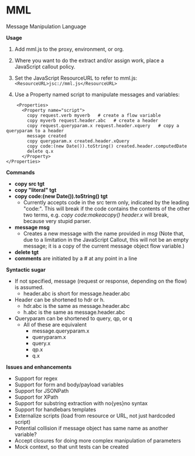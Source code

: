 # MML
Message Manipulation Language


**Usage**

1. Add mml.js to the proxy, environment, or org.
2. Where you want to do the extract and/or assign work, place a JavaScript callout policy.
3. Set the JavaScript ResourceURL to refer to mml.js:
````<ResourceURL>jsc://mml.js</ResourceURL>````

4. Use a Property named script to manipulate messages and variables:
````
    <Properties>
      <Property name="script">
        copy request.verb myverb   # create a flow variable
        copy myverb request.header.abc   # create a header
        copy request.queryparam.x request.header.xquery   # copy a queryparam to a header
        message created
        copy queryparam.x created.header.xQuery
        copy code:(new Date()).toString() created.header.computedDate
        delete q.x
      </Property>
</Properties>
````

**Commands**

- **copy src tgt**
- **copy "literal" tgt**
- **copy code:(new Date()).toString() tgt**
  - Currently accepts code in the src term only, indicated by the leading "code:".  This will break if the code contains the contents of the other two terms, e.g. _copy code:makeacopy() header.x_ will break, because very stupid parser.
- **message msg**
  - Creates a new message with the name provided in _msg_ (Note that, due to a limitation in the JavaScript Callout, this will not be an empty message; it is a copy of the current message object flow variable.)
- **delete tgt**
- **comments** are initiated by a # at any point in a line

**Syntactic sugar**

- If not specified, message (request or response, depending on the flow) is assumed.
  - header.abc is short for message.header.abc
- Header can be shortened to hdr or h.
  - hdr.abc is the same as message.header.abc
  - h.abc is the same as message.header.abc
- Queryparam can be shortened to query, qp, or q
  - All of these are equivalent
    - message.queryparam.x
    - queryparam.x
    - query.x
    - qp.x
    - q.x

**Issues and enhancements**

- Support for regex
- Support for form and body/payload variables
- Support for JSONPath
- Support for XPath
- Support for substring extraction with no{yes}no syntax
- Support for handlebars templates
- Externalize scripts (load from resource or URL, not just hardcoded script)
- Potential collision if message object has same name as another variable?
- Accept closures for doing more complex manipulation of parameters
- Mock context, so that unit tests can be created
